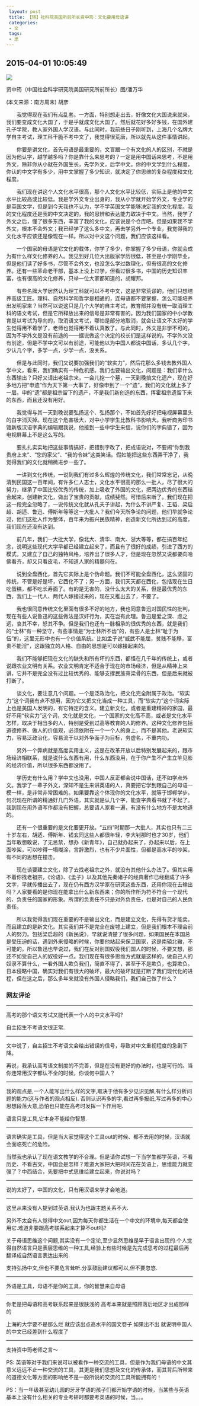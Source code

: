 ```yaml
---
 layout: post
 title: 【转】社科院美国所前所长资中筠：文化要用母语讲
 categories:
 - 文
 tags:
 - 思
---
```


## 2015-04-01 10:05:49

![](/pic/资中筠.jpg)

资中筠（中国社会科学研究院美国研究所前所长）图/潘万华

(本文来源：南方周末) 胡彦

　　我觉得现在我们有点乱套。一方面，特别想走出去，好像文化大国说来就来，我们要变成文化大国了，于是乎就成文化大国了。然后就花好多好多钱，在国外建孔子学院，教人家外国人学汉语。与此同时，我前些日子刚听到，上海几个名牌大学自主考试，理工科干脆不考中文了，我觉得很荒唐，所以就先从这件事情讲起。

　　你要是讲文化，首先母语是最重要的，文盲跟一个有文化的人的区别，不就是因为他认字，越学越多吗？你是靠什么来思考的？一定是用中国话来思考，不是用外文，除非你从小就在外国生长，先学外文，后学中文。你的中文学到什么程度，你认的中文字有多少，用中文掌握了多少知识，就决定了你思维的复杂程度和文化程度。

　　我们现在讲这个人文化水平很高，那个人文化水平比较低，实际上是他的中文水平比较高或比较低。我是学外文专业出身的，我从小学就开始学外文，专业学的是英国文学，但是到今天我也不认为，学不学英国文学能够决定我的文化程度。我的文化程度还是我的中文决定的，我的思辨和表达能力取决于中文。当然，我学了外文之后，懂了很多东西，丰富了我的文化，应该说是个仓库吧。但是如果我不学外文，根本不会外文；我已经学了这么多中文，再去学另外一个专业，我觉得我的文化水平应该还是像现在一样。所以对中文这个问题，我们应该这样看。

　　一个国家的母语是它文化的载体，你学了多少，你掌握了多少母语，你就会成为有什么样文化修养的人。我见到好几位大出版家学历很低，甚至是小学刚毕业，但是他们读了好多书，尽管不会外文，也没怎么学过数理化，但有很高的文化修养。还有一些革命老干部，基本上没上过学，但看过很多书，中国的历史知识丰富，也有很高的文化修养，只举一位大家都知道的，胡耀邦。

　　有些名牌大学居然认为理工科就可以不考中文，这是非常荒谬的，他们只想培养高级工匠。理科、自然科学和哲学是相通的，连母语都不要掌握，怎么可能培养出发明家来？当然可以说这只是几个大学的自主考试，教育部并没有统一取消理工科的语文考试，但是它所释放出来的信号是非常有害的。因为我们国家的中小学教育是以考试为导向的，取消语文考试，哪怕是部分地取消，就会让语文不太好的学生觉得用不着学了，老师也觉得用不着认真教了。与此同时，外文是非学不可的，因为不学外文是没有前途的——据说做这个决定的校长们是这样说的。不学外文没有前途，但是不学中文可以有前途，可能他以为中国人都说中国话，多认几个字，少认几个字，多学一点，少学一点，没关系。

　　但是与此同时，我们又说要加强我们的“软实力”，然后花那么多钱去教外国人学中文，看来，我们确实有一种危机感。我们也要输出文化，问题是：我们拿什么东西输出？只好又请出老祖宗来，一会儿挖一个墓，一天到晚搞文化遗产，现在好多地方把“申遗”作为天下第一大事了，好像申到了一个“遗”，我们的文化就上多了一层。申的“遗”都是祖宗留下的遗产，不是我们新创造的东西，挥霍祖宗遗留下来的东西，而且还没有用好。

　　我觉得与其一天到晚说要弘扬这个、弘扬那个，不如首先好好把电视屏幕里头的白字消灭掉。现在这个危害极大，对中小学学生比教科书影响大。我听商务印书馆新版汉语字典的编辑跟我说，他接到一些中学生来信，说你们的字典错了，因为电视屏幕上不是这么写的。

　　要扎扎实实地把这些事情搞好，把错别字改了，把成语说对，不要闹“你到我贵府上来”、“您的家父”、“我的令妹”这类笑话。假如能把这些东西弄干净了，我觉得我们的文化就稍微进步一些了。

　　一讲到文化传统，一说到我们有过多么辉煌的传统文化，我们常常忘记，从晚清到民国这一百年间，有许多仁人志士，文化水平很高的那么一批人，尽了很大的努力，继承了中国比较优秀的传统，加上吸收了外国的文化，把两边优秀的东西结合起来，创建新文化，做出了宝贵的贡献，成绩斐然。可惜后来断了。我们现在把这一段完全忽略了，一说传统文化就从孔夫子讲起，为什么不讲严复、王韬、梁启超、胡适、鲁迅、傅斯年等等这一大批人？我们今天所争论的问题，他们早就争论过，他们这批人作为整体，百年来为振兴民族精神，创造新文化所达到过的高度，我们现在还没有达到。

　　前几年，我们一大批大学，像北大、清华、南大、浙大等等，都在搞百年纪念，说明这些现代大学早都已经建立起来了，而且有了很好的成绩，引进了西方的模式，又建立了自己的独特风格，培养出了很多人才，但是现在忽然又说都要向哈佛看齐，却又只看皮毛，不知道人家的精髓何在。

　　说到全盘西化，首先它实际上是个伪命题。我们不可能全盘西化，这么坚固的传统，不管是好是坏，它西化不了；另一方面，我们天天都在西化，包括现在生日吃蛋糕，都不吃长寿面了。有的是无害的，没什么太大的关系，但是最优秀的东西，我们上一代人、两代人嫁接过来的，现在又推出去了，不要了。

　　我也很同意传统文化里面有很多不好的地方，我也同意鲁迅对国民性的批判，现在有些人说鲁迅的这些做法是汉奸行为，实在岂有此理。鲁迅是爱之深、虑之远，哀其不幸，怒其不争。但是我们也还有一脉相承的很优秀的东西，就是我们的“士林”有一种坚守，有些事情是“为士林所不齿”的，有些人是士林“耻于为伍”的，这里无形中也有一个价值系统。比如孟子说“威武不能屈，贫贱不能移，富贵不能淫”，这跟独立的人格、自由的思想是可以嫁接起来的。

　　我们不能够把现在文化的缺失和所有坏的东西，都怪在几千年的传统上，或者说跟农业文明有关系。农业文明肯定不适合于现在的市场经济，但是从精神上来讲，它并不是完全没有过比较优秀的、能够支撑民族脊梁骨的东西，但是后来就被打断了。

　　谈文化，要注意几个问题。一个是泛政治化，把文化完全附属于政治。“软实力”这个词我有点不想用，因为它又把文化当成一种工具，而“软实力”这个词实际上也是美国人发明的，有它特定的含义。建立新文化，或者是重建精神的家园，最好不用“软实力”这个词，文化就是文化，一个国家的文化高不高，或者是文化水平怎样，取决于相当多的人，特别是受到过高等教育的人的修养。这种文化修养包括道德修养、做人的价值观，必须依附在一个一个人的身上，而不是其他。老说软实力，容易泛政治化，容易流于以对外争面子为目标，务虚名，不重内功。

　　另外一个弊病就是高度实用主义，这是在改革开放以后特别发展起来的，跟市场经济相联系，就是说什么东西有用，什么东西没用，在于你产生不产生立竿见影的经济价值，所以很多东西都没用了。

　　学历史有什么用？学中文也没用，中国人反正都会说中国话，还不如学点外文。我学了一辈子外文，深知不是生来讲英语的人，真要把它学到跟自己的母语一模一样，是非常非常困难的。如果要靠这个体现你的文化水平，就等于邯郸学步。何况现在所谓的精通好几门外语，其实就是认几个字，能查字典看书就了不起了。我到现在用外语写作都没有把握，总要请人家看一遍，有没有什么地方不是太地道的。

　　还有一个很重要的是文化要更开放。“五四”时期那一大批人，其实也只有二三十岁左右，胡适、傅斯年、钱玄同这些人都很年轻，李大钊那时也才30岁，他们当年敢想敢说，了无忌禁，想办《新青年》，自己就办起来了，办起来以后，在上面吵架，可以吵得一塌糊涂，言辞激烈，也有不少片面性，但都是高水平的吵架，有不同的思想在撞击。

　　现在谈要建立文化，除了去找老祖宗之外，就没有其他什么办法了。但其实用不着你找老祖宗，《论语》、《孟子》以及其他先秦诸子的经典著作已经翻成了许多文字，早就传播出去了，现在仍有西方汉学家在研究这些东西，还用你现在去输出吗？人家要看的是你现在能拿出什么新东西来；你的所作所为符不符合一个现代的、负责任的国家的形象。所谓的负责任不只是对外负责任，也是对自己的人民负责任。

　　所以我觉得我们现在重要的不是输出文化，而是建立文化，先得有货才能卖。而且建立的是新文化。其实我们并不是完全在废墟上建立，但是我们根本不理会前人的努力。包括梁启超的《新民说》，早就说清楚了很多问题，如果国民在本国总是受压迫的话，遇到外来侵略的时候，你要他站起来保卫国家，这是南辕北辙，不可能的。所以鲁迅也早说过，我们在反对别国奴役我们国人的时候，不要又想，那还不如受自己人的奴役好一点。我们现在有很多思维方式就是这样的，做自己人的奴隶不算什么，一看外国人欺负我们，简直不得了，甚至于不是欺负，也算欺负。日本侵略中国，确实对我们有很大的破坏，最大的破坏就是打断了我们现代化的进程，但在这之后，那么多年来就没有外国人侵略我们，我们自己做了什么？

### 网友评论

---

高考的那个语文考试又能代表一个人的中文水平吗?

自主招生不考语文很正常.

---

文中说了，自主招生不考语文会给出错误的信号，导致对中文重视程度的急剧下降。

再说，我承认高考语文制度的不完善，但是在没有更好的办法时，也是可行的。当你连常用汉字都认不全的时候，你谈何中国人？

---

我的观点是,一个人能写出什么样的文字,取决于他有多少见识见解,有什么样分析问题的能力(这与作者的观点相反). 否则认识再多的字,看过再多报纸,写过再多的中心思想段落大意,恐怕也只能在高考时发挥一下作用吧.

语言只是工具,它本身不能给你智慧.

---

语言确实是工具，但是当大家觉得这个工具out的时候、都不去用的时候，汉语就会面临死亡的危险。

当然我也承认了现在语文教学的不合理。但是请你试想一下当学生都学英语，不看历史、不看古文，中国会是怎样？难道大家把大把时间花在英语上，思维能力就变强了？中西结合，先要把中式思维给建立起来，你说对吗？

---

说的太好了，中国的文化，只有用汉语来学才会地道。

---

这里从来没有人提到过英语,我认为也跟主题关系不大.

另外不太会有人觉得中文out,因为每天你都生活在一个中文的环境中,每天都会使用它.难道非要跟高考联系起来才算不out吗?

关于母语思维这个问题,其实没有一个定论,至少显然思维是早于语言出现的.个人觉得自然语言只是表层思维的一种工具,经验上有些时候是先完成思考的过程最后再翻译成自然语言表达出来的.

支持弘扬中文,但也不要危言耸听.分享鼓励建议都可以,但不要忽悠.

---

外语是工具，母语不是你的工具，你的智慧来自母语

---

你老是把母语和高考联系起来是很肤浅的 高考本来就是照顾落后地区才出成那样的

上海的大学要不是那么烂 就应该出点高水平的国文卷子 如果出不出 就说明中国人的中文已经差到什么程度了

---

支持资中筠老师之言～

PS: 英语等对于我们来说可以被看作一种交流的工具，但是作为我们母语的中文其意义远远不止一种交流的工具，其更是我们思想及文化的传承体，而其背后所带来的道德文化等方面的影响绝不是一般所说的交流的工具所能拥有的！

PS：当一年级甚至幼儿园的牙牙学语的孩子们都开始学语的时候，当某些与英语基本上没有什么相关的专业考研时都要考英语的时候，当。。。

